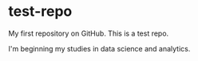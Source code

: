 # test-repo
My first repository on GitHub. This is a test repo.

I'm beginning my studies in data science and analytics.
